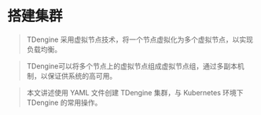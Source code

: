 # 搭建集群

 > TDengine 采用虚拟节点技术，将一个节点虚拟化为多个虚拟节点，以实现负载均衡。

 > TDengine可以将多个节点上的虚拟节点组成虚拟节点组，通过多副本机制，以保证供系统的高可用。

 > 本文讲述使用 YAML 文件创建 TDengine 集群，与 Kubernetes 环境下 TDengine 的常用操作。